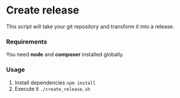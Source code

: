 # Create release

This script will take your git repository and transform it into a release.

### Requirements

You need **node** and **composer** installed globally.

### Usage

1. Install dependencies `npm install`
2. Execute it `./create_release.sh`
